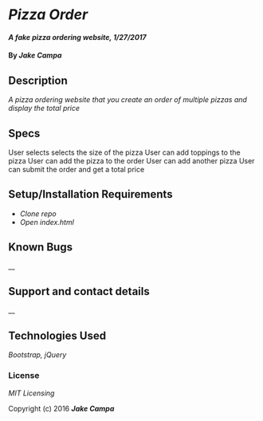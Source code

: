# _Pizza Order_

#### _A fake pizza ordering website, 1/27/2017_

#### By _**Jake Campa**_

## Description

_A pizza ordering website that you create an order of multiple pizzas and display the total price_

## Specs
User selects selects the size of the pizza
User can add toppings to the pizza
User can add the pizza to the order
User can add another pizza
User can submit the order and get a total price
## Setup/Installation Requirements

* _Clone repo_
* _Open index.html_


## Known Bugs

__

## Support and contact details

__

## Technologies Used

_Bootstrap, jQuery_

### License

*MIT Licensing*

Copyright (c) 2016 **_Jake Campa_**
